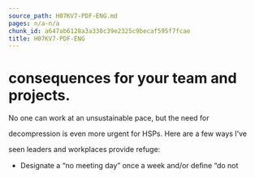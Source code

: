 ```yaml
---
source_path: H07KV7-PDF-ENG.md
pages: n/a-n/a
chunk_id: a647ab6128a3a330c39e2325c9becaf595f7fcae
title: H07KV7-PDF-ENG
---
```

# consequences for your team and projects.

No one can work at an unsustainable pace, but the need for

decompression is even more urgent for HSPs. Here are a few ways I’ve

seen leaders and workplaces provide refuge:

- Designate a “no meeting day” once a week and/or deﬁne “do not
